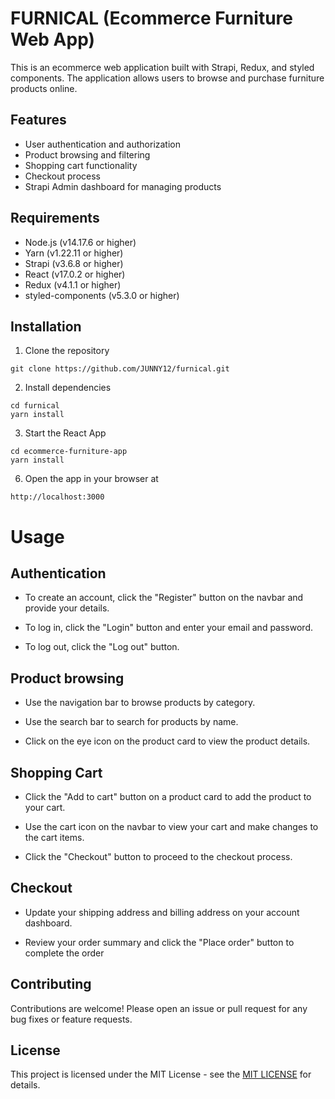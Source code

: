 # FURNICAL (Ecommerce Furniture Web App)
This is an ecommerce web application built with Strapi, Redux, and styled components. The application allows users to browse and purchase furniture products online.

## Features
- User authentication and authorization
- Product browsing and filtering
- Shopping cart functionality
- Checkout process
- Strapi Admin dashboard for managing products 


## Requirements
- Node.js (v14.17.6 or higher)
- Yarn (v1.22.11 or higher)
- Strapi (v3.6.8 or higher)
- React (v17.0.2 or higher)
- Redux (v4.1.1 or higher)
- styled-components (v5.3.0 or higher)

## Installation
1. Clone the repository
```
git clone https://github.com/JUNNY12/furnical.git

```
2. Install dependencies

```
cd furnical
yarn install

```
3. Start the React App

```
cd ecommerce-furniture-app
yarn install

```

6. Open the app in your browser at
 ``` 
 http://localhost:3000
 
 ```
# Usage

## Authentication
- To create an account, click the "Register" button on the navbar and provide your details.

- To log in, click the "Login" button and enter your email and password.

- To log out, click the "Log out" button.

## Product browsing
- Use the navigation bar to browse products by category.

- Use the search bar to search for products by name.

- Click on the eye icon on the product card to view the product details.

## Shopping Cart
- Click the "Add to cart" button on a product card to add the product to your cart.

- Use the cart icon on the navbar to view your cart and make changes to the cart items.

- Click the "Checkout" button to proceed to the checkout process.

## Checkout 
- Update your shipping address and billing address on your account dashboard.

- Review your order summary and click the "Place order" button to complete the order

## Contributing

Contributions are welcome! Please open an issue or pull request for any bug fixes or feature requests.

## License 
This project is licensed under the MIT License - see the [MIT LICENSE](LICENSE) for details.